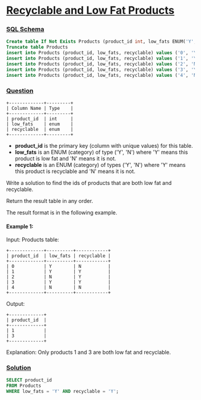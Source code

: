 # [Recyclable and Low Fat Products](#recyclable-and-low-fat-products)

### [SQL Schema](#sql-schema)

```sql
Create table If Not Exists Products (product_id int, low_fats ENUM('Y', 'N'), recyclable ENUM('Y','N'))
Truncate table Products
insert into Products (product_id, low_fats, recyclable) values ('0', 'Y', 'N')
insert into Products (product_id, low_fats, recyclable) values ('1', 'Y', 'Y')
insert into Products (product_id, low_fats, recyclable) values ('2', 'N', 'Y')
insert into Products (product_id, low_fats, recyclable) values ('3', 'Y', 'Y')
insert into Products (product_id, low_fats, recyclable) values ('4', 'N', 'N')
```

### [Question](#question)
```
+-------------+---------+
| Column Name | Type    |
+-------------+---------+
| product_id  | int     |
| low_fats    | enum    |
| recyclable  | enum    |
+-------------+---------+
```

- **product_id** is the primary key (column with unique values) for this table.
- **low_fats** is an ENUM (category) of type ('Y', 'N') where 'Y' means this product is low fat and 'N' means it is not.
- **recyclable** is an ENUM (category) of types ('Y', 'N') where 'Y' means this product is recyclable and 'N' means it is not.
 


Write a solution to find the ids of products that are both low fat and recyclable.

Return the result table in any order.

The result format is in the following example.

 

#### Example 1:

Input: 
Products table:
```
+-------------+----------+------------+
| product_id  | low_fats | recyclable |
+-------------+----------+------------+
| 0           | Y        | N          |
| 1           | Y        | Y          |
| 2           | N        | Y          |
| 3           | Y        | Y          |
| 4           | N        | N          |
+-------------+----------+------------+
```

Output: 
```
+-------------+
| product_id  |
+-------------+
| 1           |
| 3           |
+-------------+
```
Explanation: Only products 1 and 3 are both low fat and recyclable.

### [Solution](#solution)
```sql
SELECT product_id
FROM Products
WHERE low_fats = 'Y' AND recyclable = 'Y';
```
